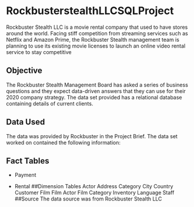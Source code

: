 # RockbusterstealthLLCSQLProject
Rockbuster Stealth LLC is a movie rental company that used to have stores around the world. Facing stiff competition from streaming services such as Netflix and Amazon Prime, the Rockbuster Stealth management team is planning to use its existing movie licenses to launch an online video rental service to stay competitive
## Objective
The Rockbuster Stealth Management Board has asked a series of business questions and they expect data-driven answers that they can use for their 2020 company strategy. The data set provided has a relational database containing details of current clients.
## Data Used 
The data was provided by Rockbuster in the Project Brief. The data set worked on contained the following information:
## Fact Tables 
- Payment
* Rental
##Dimension Tables
Actor
Address
Category
City
Country
Customer
Film
Film Actor
Film Category
Inventory
Language
Staff
##Source
The data source was from Rockbuster Stealth LLC
